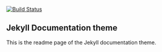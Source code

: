 [![Build Status](https://travis-ci.org/GSA/IASHub.svg?branch=working-example)](https://travis-ci.org/GSA/IASHub)

## Jekyll Documentation theme

This is the readme page of the Jekyll documentation theme.
